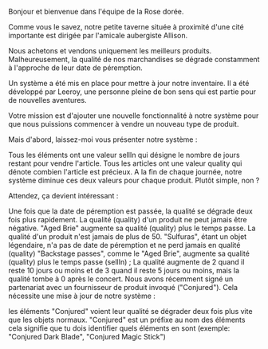 Bonjour et bienvenue dans l'équipe de la Rose dorée.

Comme vous le savez, notre petite taverne située à proximité d'une cité importante est dirigée par l'amicale aubergiste Allison.

Nous achetons et vendons uniquement les meilleurs produits.
Malheureusement, la qualité de nos marchandises se dégrade constamment à l'approche de leur date de péremption.

Un système a été mis en place pour mettre à jour notre inventaire.
Il a été développé par Leeroy, une personne pleine de bon sens qui est partie pour de nouvelles aventures.

Votre mission est d'ajouter une nouvelle fonctionnalité à notre système pour que nous puissions commencer à vendre un nouveau type de produit.

Mais d'abord, laissez-moi vous présenter notre système :

Tous les éléments ont une valeur sellIn qui désigne le nombre de jours restant pour vendre l'article.
Tous les articles ont une valeur quality qui dénote combien l'article est précieux.
A la fin de chaque journée, notre système diminue ces deux valeurs pour chaque produit.
Plutôt simple, non ?

Attendez, ça devient intéressant :

Une fois que la date de péremption est passée, la qualité se dégrade deux fois plus rapidement.
La qualité (quality) d'un produit ne peut jamais être négative.
"Aged Brie" augmente sa qualité (quality) plus le temps passe.
La qualité d'un produit n'est jamais de plus de 50.
"Sulfuras", étant un objet légendaire, n'a pas de date de péremption et ne perd jamais en qualité (quality)
"Backstage passes", comme le "Aged Brie", augmente sa qualité (quality) plus le temps passe (sellIn) ; La qualité augmente de 2 quand il reste 10 jours ou moins et de 3 quand il reste 5 jours ou moins, mais la qualité tombe à 0 après le concert.
Nous avons récemment signé un partenariat avec un fournisseur de produit invoqué ("Conjured").
Cela nécessite une mise à jour de notre système :

les éléments "Conjured" voient leur qualité se dégrader deux fois plus vite que les objets normaux.
"Conjured" est un préfixe au nom des éléments cela signifie que tu dois identifier quels éléments en sont (exemple: "Conjured Dark Blade", "Conjured Magic Stick")